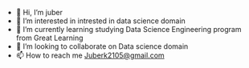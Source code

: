 - 👋 Hi, I’m juber
- 👀 I’m interested in intrested in data science domain
- 🌱 I’m currently learning studying Data Science Engineering program from Great Learning 
- 💞️ I’m looking to collaborate on Data science domain 
- 📫 How to reach me Juberk2105@gmail.com 

<!---
juber1511/juber1511 is a ✨ special ✨ repository because its `README.md` (this file) appears on your GitHub profile.
You can click the Preview link to take a look at your changes.
--->
